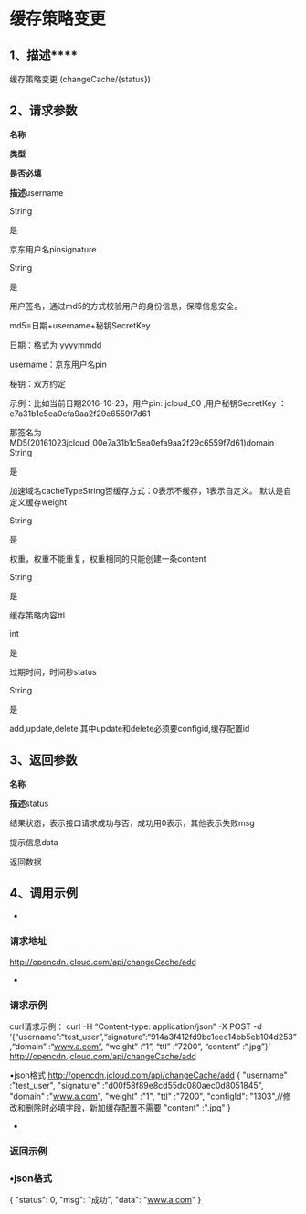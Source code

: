 # **缓存策略变更**

## **1、描述******

缓存策略变更 (changeCache/{status})

## **2、请求参数**

**名称**

**类型**

**是否必填**

**描述**username

String

是

京东用户名pinsignature

String

是

用户签名，通过md5的方式校验用户的身份信息，保障信息安全。

md5=日期+username+秘钥SecretKey

日期：格式为 yyyymmdd

username：京东用户名pin

秘钥：双方约定

示例：比如当前日期2016-10-23，用户pin: jcloud_00 ,用户秘钥SecretKey ：e7a31b1c5ea0efa9aa2f29c6559f7d61

那签名为MD5(20161023jcloud_00e7a31b1c5ea0efa9aa2f29c6559f7d61)domain
String

是

加速域名cacheTypeString否缓存方式：0表示不缓存，1表示自定义。 默认是自定义缓存weight

String

是

权重，权重不能重复，权重相同的只能创建一条content

String

是

缓存策略内容ttl

int

是

过期时间，时间秒status

String

是

add,update,delete 其中update和delete必须要configid,缓存配置id

## **3、返回参数**

**名称**

**描述**status

结果状态，表示接口请求成功与否，成功用0表示，其他表示失败msg

提示信息data

返回数据

## **4、调用示例**

* 
### **请求地址**

http://opencdn.jcloud.com/api/changeCache/add

* 
### **请求示例**

curl请求示例：
curl -H “Content-type: application/json” -X POST -d ‘{“username”:“test_user”,“signature”:“914a3f412fd9bc1eec14bb5eb104d253”,“domain” :“www.a.com”, “weight” :“1”, “ttl” :“7200”, “content” :“.jpg”}’ http://opencdn.jcloud.com/api/changeCache/add

•json格式
http://opencdn.jcloud.com/api/changeCache/add
{
"username" :"test_user",
"signature" :"d00f58f89e8cd55dc080aec0d8051845",
"domain" :"www.a.com",
"weight" :"1",
"ttl" :"7200",
"configId": "1303",//修改和删除时必填字段，新加缓存配置不需要
"content" :".jpg"
}

* 
### **返回示例**

### •json格式
{
"status": 0,
"msg": "成功",
"data": "www.a.com"
}